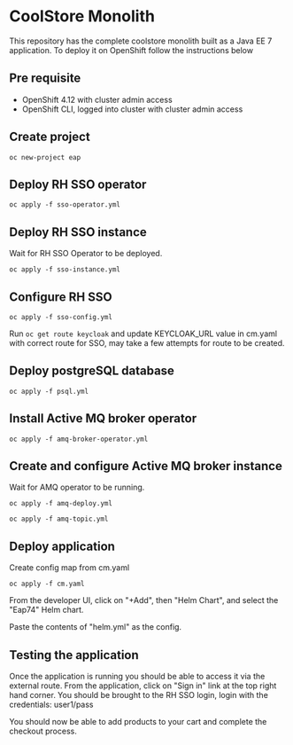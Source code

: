 # CoolStore Monolith

This repository has the complete coolstore monolith built as a Java EE 7 application. To deploy it on OpenShift follow the instructions below

## Pre requisite

* OpenShift 4.12 with cluster admin access
* OpenShift CLI, logged into cluster with cluster admin access

## Create project

`oc new-project eap`

## Deploy RH SSO operator

`oc apply -f sso-operator.yml`

## Deploy RH SSO instance

Wait for RH SSO Operator to be deployed.

`oc apply -f sso-instance.yml`

## Configure RH SSO

`oc apply -f sso-config.yml`

Run `oc get route keycloak` and update KEYCLOAK_URL value in cm.yaml with correct route for SSO, may take a few attempts for route to be created.

## Deploy postgreSQL database

`oc apply -f psql.yml`

## Install Active MQ broker operator

`oc apply -f amq-broker-operator.yml`

## Create and configure Active MQ broker instance

Wait for AMQ operator to be running.

`oc apply -f amq-deploy.yml`

`oc apply -f amq-topic.yml`

## Deploy application

Create config map from cm.yaml

`oc apply -f cm.yaml`

From the developer UI, click on "+Add", then "Helm Chart", and select the "Eap74" Helm chart.

Paste the contents of "helm.yml" as the config.

## Testing the application

Once the application is running you should be able to access it via the external route. From the application, click on "Sign in" link at the top right hand corner.  You should be brought to the RH SSO login, login with the credentials: user1/pass

You should now be able to add products to your cart and complete the checkout process.

